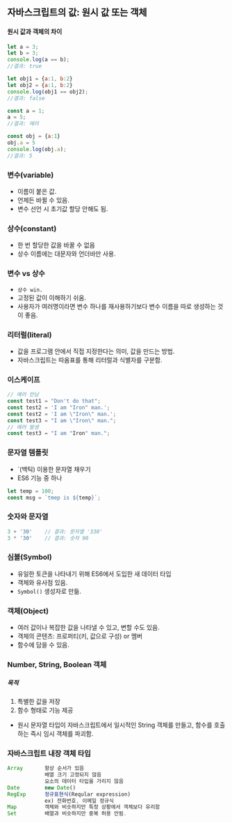 ## 자바스크립트의 값: 원시 값 또는 객체  <br />

#### 원시 값과 객체의 차이

```js
let a = 3;
let b = 3;
console.log(a == b);
//결과: true

let obj1 = {a:1, b:2}
let obj2 = {a:1, b:2}
console.log(obj1 == obj2);
//결과: false

const a = 1;
a = 5;
//결과: 에러

const obj = {a:1}
obj.a = 5
console.log(obj.a);
//결과: 5
```
    
### 변수(variable)  
        
- 이름이 붙은 값. 
- 언제든 바뀔 수 있음. 
- 변수 선언 시 초기값 할당 안해도 됨.

### 상수(constant)  
        
        
- 한 번 할당한 값을 바꿀 수 없음
- 상수 이름에는 대문자와 언더바만 사용.
        
### **변수 vs 상수**  
        
        
- `상수 win.`
- 고정된 값이 이해하기 쉬움.
- 사용자가 여러명이라면 변수 하나를 재사용하기보다 변수 이름을 따로 생성하는 것이 좋음.
        
### 리터럴(literal)  
        
        
- 값을 프로그램 안에서 직접 지정한다는 의미, 값을 만드는 방법.
- 자바스크립트는 따옴표를 통해 리터럴과 식별자를 구분함.
        
### 이스케이프  
        
```js      
// 에러 안남
const test1 = "Don't do that";
const test2 = 'I am "Iron" man.';
const test2 = 'I am \"Iron\" man.';
const test3 = "I am \"Iron\" man.";
// 에러 발생
const test3 = "I am "Iron" man.";
```
        
### 문자열 템플릿  
-  `(백틱) 이용한 문자열 채우기
- ES6 기능 중 하나
        
```js
let temp = 100;
const msg = `tmep is ${temp}`;  
```
        
### 숫자와 문자열  
        
```js
3 + '30'    // 결과: 문자열 '330'
3 * '30'    // 결과: 숫자 90
```
        
### 심볼(Symbol)  
        
- 유일한 토큰을 나타내기 위해 ES6에서 도입한 새 데이터 타입
- 객체와 유사점 있음.
- `Symbol()` 생성자로 만듦.
        
### 객체(Object)  
        
        
- 여러 값이나 복잡한 값을 나타낼 수 있고, 변할 수도 있음.
- 객체의 콘텐츠: 프로퍼티(키, 값으로 구성) or 멤버
- 함수에 담을 수 있음.
        
### Number, String, Boolean 객체  
        
        
##### 목적
1) 특별한 값을 저장
2) 함수 형태로 기능 제공

- 원시 문자열 타입이 자바스크립트에서 일시적인 String 객체를 만들고, 함수를 호출하는 즉시 임시 객체를 파괴함.
        
### 자바스크립트 내장 객체 타입  

```js
Array       항상 순서가 있음
            배열 크기 고정되지 않음
            요소의 데이터 타입을 가리지 않음
Date        new Date()
RegExp      정규표현식(Reqular expression)
            ex) 전화번호, 이메일 정규식
Map         객체와 비슷하지만 특정 상황에서 객체보다 유리함
Set         배열과 비슷하지만 중복 허용 안됨.
```
